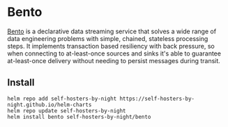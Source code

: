 # Bento

[Bento](https://warpstreamlabs.github.io/bento/docs/about) is a declarative data streaming service that solves a wide range of data engineering problems with simple, chained, stateless processing steps. It implements transaction based resiliency with back pressure, so when connecting to at-least-once sources and sinks it's able to guarantee at-least-once delivery without needing to persist messages during transit.

## Install

```shell
helm repo add self-hosters-by-night https://self-hosters-by-night.github.io/helm-charts
helm repo update self-hosters-by-night
helm install bento self-hosters-by-night/bento
```
